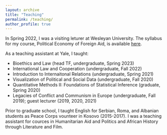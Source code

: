 ```yaml
---
layout: archive
title: "Teaching"
permalink: /teaching/
author_profile: true
---
```

<!-- Google tag (gtag.js) -->
<script async src="https://www.googletagmanager.com/gtag/js?id=G-JXH49J0PEN"></script>
<script>
  window.dataLayer = window.dataLayer || [];
  function gtag(){dataLayer.push(arguments);}
  gtag('js', new Date());

  gtag('config', 'G-JXH49J0PEN');
</script>
In Spring 2022, I was a visiting leturer at Wesleyan University. The syllabus for my course, Political Economy of Foreign Aid, is available <a href="https://cobrienudry.github.io/files/syllabus.pdf">here</a>.

As a teaching assistant at Yale, I taught:
- Bioethics and Law (head TF, undergraduate, Spring 2023)
- International Law and Cooperation (undergraduate, Fall 2022)
- Introduction to Internaitonal Relations (undergraduate, Spring 2021)
- Visualization of Political and Social Data (undergraduate, Fall 2020)
- Quantitative Methods II: Foundations of Statistical Inference (graduate, Spring 2020)
- Legacies of Conflict and Communism in Europe (undergraduate, Fall 2019); guest lecturer (2019, 2020, 2021)

Prior to graduate school, I taught English for Serbian, Roma, and Albanian students as Peace Corps vounteer in Kosovo (2015-2017). I was a teaching assistant for cources in Humanitarian Aid and Politics and African History through Literature and Film.
